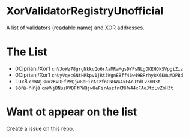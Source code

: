 # XorValidatorRegistryUnofficial
A list of validators (readable name) and XOR addresses.


# The List

* 0Cipriani/Xor1                  `cnVJoWz78grgNkkcQo6rAaMRaMgsDYPsNLgDKEHQkSVpgiZiz`
* 0Cipriani/Xor1                  `cnUyVqxc6NtHRkpv1jRt3WgnE8ff46w49BRrhy8K6KWuADPBd`
* Lux8                            `cnWNjBNuzKVDFfPWQjw8eFirAszfnCNHW44xFAoJtdLvZmH3t`
* sora-ninja                      `cnWNjBNuzKVDFfPWQjw8eFirAszfnCNHW44xFAoJtdLvZmH3t`


# Want ot appear on the list
Create a issue on this repo.
